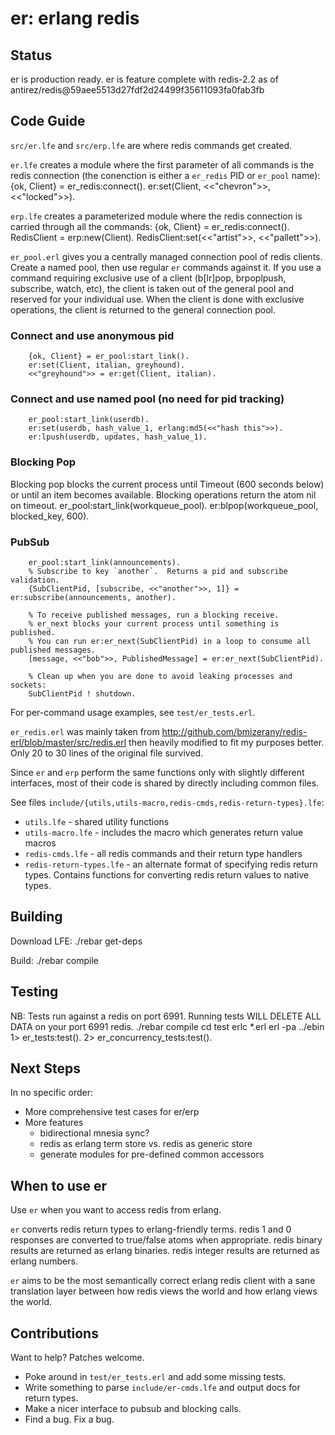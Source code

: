 er: erlang redis
================

Status
------
er is production ready.
er is feature complete with redis-2.2 as of antirez/redis@59aee5513d27fdf2d24499f35611093fa0fab3fb 

Code Guide
----------
`src/er.lfe` and `src/erp.lfe` are where redis commands get created.

`er.lfe` creates a module where the first parameter of all commands is the
redis connection (the conenction is either a `er_redis` PID or `er_pool` name):
        {ok, Client} = er_redis:connect().
        er:set(Client, <<"chevron">>, <<"locked">>).

`erp.lfe` creates a parameterized module where the redis connection is carried
through all the commands:
        {ok, Client} = er_redis:connect().
        RedisClient = erp:new(Client).
        RedisClient:set(<<"artist">>, <<"pallett">>).

`er_pool.erl` gives you a centrally managed connection pool of redis clients.
Create a named pool, then use regular `er` commands against it.  If you use
a command requiring exclusive use of a client (b[lr]pop, brpoplpush, subscribe, watch, etc),
the client is taken out of the general pool and reserved for your individual
use. When the client is done with exclusive operations, the client is returned
to the general connection pool.

### Connect and use anonymous pid
        {ok, Client} = er_pool:start_link().
        er:set(Client, italian, greyhound).
        <<"greyhound">> = er:get(Client, italian).

### Connect and use named pool (no need for pid tracking)
        er_pool:start_link(userdb).
        er:set(userdb, hash_value_1, erlang:md5(<<"hash this">>).
        er:lpush(userdb, updates, hash_value_1).

### Blocking Pop
Blocking pop blocks the current process until Timeout (600 seconds below) or until
  an item becomes available.  Blocking operations return the atom nil on timeout.
        er_pool:start_link(workqueue_pool).
        er:blpop(workqueue_pool, blocked_key, 600).

### PubSub
        er_pool:start_link(announcements).
        % Subscribe to key `another`.  Returns a pid and subscribe validation.
        {SubClientPid, [subscribe, <<"another">>, 1]} = er:subscribe(announcements, another).

        % To receive published messages, run a blocking receive.
        % er_next blocks your current process until something is published.
        % You can run er:er_next(SubClientPid) in a loop to consume all published messages.
        [message, <<"bob">>, PublishedMessage] = er:er_next(SubClientPid).

        % Clean up when you are done to avoid leaking processes and sockets:
        SubClientPid ! shutdown.

For per-command usage examples, see `test/er_tests.erl`.

`er_redis.erl` was mainly taken from http://github.com/bmizerany/redis-erl/blob/master/src/redis.erl then
heavily modified to fit my purposes better.  Only 20 to 30 lines of the original file survived.

Since `er` and `erp` perform the same functions only with slightly different
interfaces, most of their code is shared by directly including common files.

See files `include/{utils,utils-macro,redis-cmds,redis-return-types}.lfe`:

* `utils.lfe` - shared utility functions
* `utils-macro.lfe` - includes the macro which generates return value macros
* `redis-cmds.lfe` - all redis commands and their return type handlers
* `redis-return-types.lfe` - an alternate format of specifying redis return types.
  Contains functions for converting redis return values to native types.

Building
--------
Download LFE:
        ./rebar get-deps

Build:
        ./rebar compile

Testing
-------
NB: Tests run against a redis on port 6991.
Running tests WILL DELETE ALL DATA on your port 6991 redis.
        ./rebar compile
        cd test
        erlc *.erl
        erl -pa ../ebin
         1> er_tests:test().
         2> er_concurrency_tests:test().

Next Steps
----------
In no specific order:

* More comprehensive test cases for er/erp
* More features
  * bidirectional mnesia sync?
  * redis as erlang term store vs. redis as generic store
  * generate modules for pre-defined common accessors

When to use er
--------------
Use `er` when you want to access redis from erlang.

`er` converts redis return types to erlang-friendly terms.  redis 1 and 0
  responses are converted to true/false atoms when appropriate.  redis binary
  results are returned as erlang binaries.  redis integer results
  are returned as erlang numbers.

`er` aims to be the most semantically correct erlang redis client with a sane
  translation layer between how redis views the world and how erlang views
  the world.

Contributions
-------------
Want to help?  Patches welcome.

* Poke around in `test/er_tests.erl` and add some missing tests.
* Write something to parse `include/er-cmds.lfe` and output docs for return types.
* Make a nicer interface to pubsub and blocking calls.
* Find a bug.  Fix a bug.
